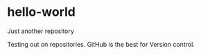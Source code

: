 # hello-world
Just another repository

Testing out on repositories.
GitHub is the best for Version control.
